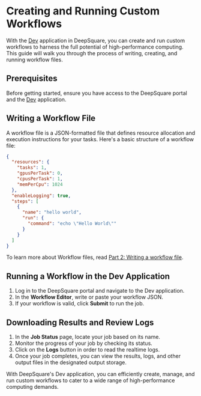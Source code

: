 # Creating and Running Custom Workflows

With the [Dev](https://app.deepsquare.run/sandbox) application in DeepSquare, you can create and run custom workflows to harness the full potential of high-performance computing. This guide will walk you through the process of writing, creating, and running workflow files.

## Prerequisites

Before getting started, ensure you have access to the DeepSquare portal and the [Dev](https://app.deepsquare.run/sandbox) application.

## Writing a Workflow File

A workflow file is a JSON-formatted file that defines resource allocation and execution instructions for your tasks. Here's a basic structure of a workflow file:

```json
{
  "resources": {
    "tasks": 1,
    "gpusPerTask": 0,
    "cpusPerTask": 1,
    "memPerCpu": 1024
  },
  "enableLogging": true,
  "steps": [
    {
      "name": "hello world",
      "run": {
        "command": "echo \"Hello World\""
      }
    }
  ]
}
```

To learn more about Workflow files, read [Part 2: Writing a workflow file](/workflow/getting-started/part-2).

## Running a Workflow in the Dev Application

1. Log in to the DeepSquare portal and navigate to the Dev application.
2. In the **Workflow Editor**, write or paste your workflow JSON.
3. If your workflow is valid, click **Submit** to run the job.

## Downloading Results and Review Logs

1. In the **Job Status** page, locate your job based on its name.
2. Monitor the progress of your job by checking its status.
3. Click on the **Logs** button in order to read the realtime logs.
4. Once your job completes, you can view the results, logs, and other output files in the designated output storage.

With DeepSquare's Dev application, you can efficiently create, manage, and run custom workflows to cater to a wide range of high-performance computing demands.
